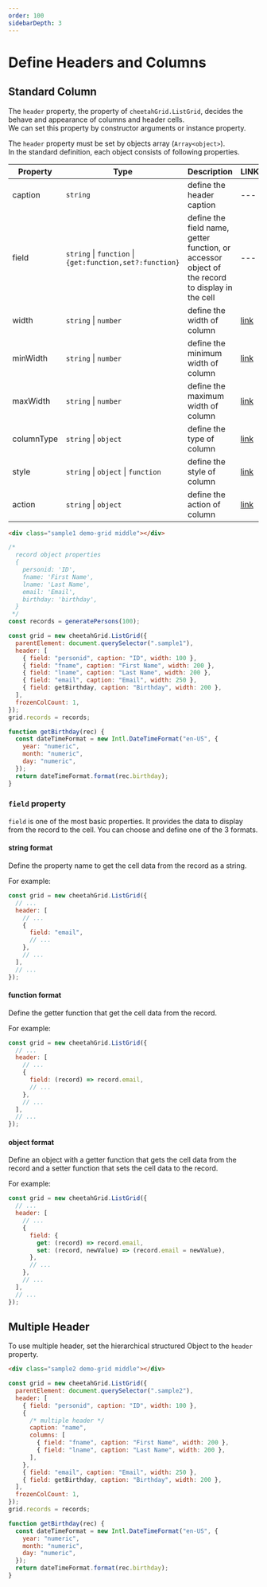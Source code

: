 ```yaml
---
order: 100
sidebarDepth: 3
---
```


# Define Headers and Columns

## Standard Column

The `header` property, the property of `cheetahGrid.ListGrid`, decides the behave and appearance of columns and header cells.  
We can set this property by constructor arguments or instance property.

The `header` property must be set by objects array (`Array<object>`).  
In the standard definition, each object consists of following properties.

| Property   | Type                                                             | Description                                                                                     | LINK                              |
| ---------- | ---------------------------------------------------------------- | ----------------------------------------------------------------------------------------------- | --------------------------------- |
| caption    | `string`                                                         | define the header caption                                                                       | ---                               |
| field      | `string` &#124; `function` &#124; `{get:function,set?:function}` | define the field name, getter function, or accessor object of the record to display in the cell | ---                               |
| width      | `string` &#124; `number`                                         | define the width of column                                                                      | [link](./column_width.md)         |
| minWidth   | `string` &#124; `number`                                         | define the minimum width of column                                                              | [link](./column_width.md)         |
| maxWidth   | `string` &#124; `number`                                         | define the maximum width of column                                                              | [link](./column_width.md)         |
| columnType | `string` &#124; `object`                                         | define the type of column                                                                       | [link](./column_types/index.md)   |
| style      | `string` &#124; `object` &#124; `function`                       | define the style of column                                                                      | [link](./column_styles/index.md)  |
| action     | `string` &#124; `object`                                         | define the action of column                                                                     | [link](./column_actions/index.md) |

<code-preview>

```html
<div class="sample1 demo-grid middle"></div>
```

```js
/*
  record object properties
  {
    personid: 'ID',
    fname: 'First Name',
    lname: 'Last Name',
    email: 'Email',
    birthday: 'birthday',
  }
 */
const records = generatePersons(100);

const grid = new cheetahGrid.ListGrid({
  parentElement: document.querySelector(".sample1"),
  header: [
    { field: "personid", caption: "ID", width: 100 },
    { field: "fname", caption: "First Name", width: 200 },
    { field: "lname", caption: "Last Name", width: 200 },
    { field: "email", caption: "Email", width: 250 },
    { field: getBirthday, caption: "Birthday", width: 200 },
  ],
  frozenColCount: 1,
});
grid.records = records;

function getBirthday(rec) {
  const dateTimeFormat = new Intl.DateTimeFormat("en-US", {
    year: "numeric",
    month: "numeric",
    day: "numeric",
  });
  return dateTimeFormat.format(rec.birthday);
}
```

</code-preview>

### `field` property

`field` is one of the most basic properties. It provides the data to display from the record to the cell.
You can choose and define one of the 3 formats.

#### string format

Define the property name to get the cell data from the record as a string.

For example:

```js
const grid = new cheetahGrid.ListGrid({
  // ...
  header: [
    // ...
    {
      field: "email",
      // ...
    },
    // ...
  ],
  // ...
});
```

#### function format

Define the getter function that get the cell data from the record.

For example:

```js
const grid = new cheetahGrid.ListGrid({
  // ...
  header: [
    // ...
    {
      field: (record) => record.email,
      // ...
    },
    // ...
  ],
  // ...
});
```

#### object format

Define an object with a getter function that gets the cell data from the record and a setter function that sets the cell data to the record.

For example:

```js
const grid = new cheetahGrid.ListGrid({
  // ...
  header: [
    // ...
    {
      field: {
        get: (record) => record.email,
        set: (record, newValue) => (record.email = newValue),
      },
      // ...
    },
    // ...
  ],
  // ...
});
```

## Multiple Header

To use multiple header, set the hierarchical structured Object to the `header` property.

<code-preview>

```html
<div class="sample2 demo-grid middle"></div>
```

```js
const grid = new cheetahGrid.ListGrid({
  parentElement: document.querySelector(".sample2"),
  header: [
    { field: "personid", caption: "ID", width: 100 },
    {
      /* multiple header */
      caption: "name",
      columns: [
        { field: "fname", caption: "First Name", width: 200 },
        { field: "lname", caption: "Last Name", width: 200 },
      ],
    },
    { field: "email", caption: "Email", width: 250 },
    { field: getBirthday, caption: "Birthday", width: 200 },
  ],
  frozenColCount: 1,
});
grid.records = records;

function getBirthday(rec) {
  const dateTimeFormat = new Intl.DateTimeFormat("en-US", {
    year: "numeric",
    month: "numeric",
    day: "numeric",
  });
  return dateTimeFormat.format(rec.birthday);
}
```

</code-preview>
